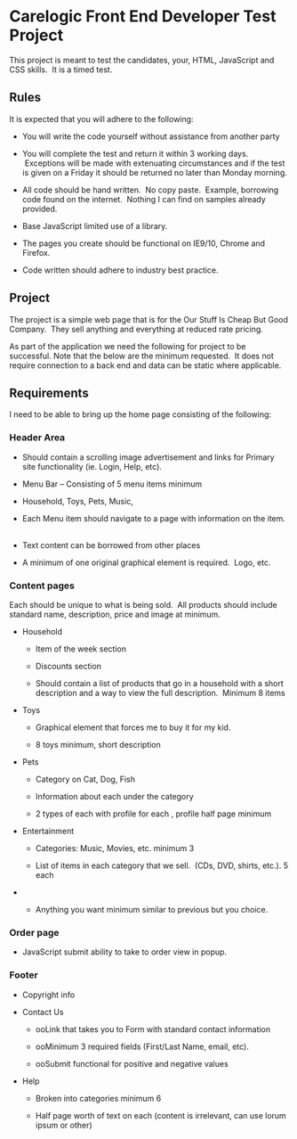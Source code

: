 Carelogic Front End Developer Test Project
==========================================

This project is meant to test the candidates, your, HTML, JavaScript and CSS
skills.  It is a timed test.

Rules
-----

It is expected that you will adhere to the following:

  * You will write the code yourself without assistance from another party 

  * You will complete the test and return it within 3 working days.  Exceptions will be made with extenuating circumstances and if the test is given on a Friday it should be returned no later than Monday morning. 

  * All code should be hand written.  No copy paste.  Example, borrowing code found on the internet.  Nothing I can find on samples already provided. 

  * Base JavaScript limited use of a library. 

  * The pages you create should be functional on IE9/10, Chrome and Firefox. 

  * Code written should adhere to industry best practice. 


Project
-------

The project is a simple web page that is for the Our Stuff Is Cheap But Good
Company.  They sell anything and everything at reduced rate pricing.

As part of the application we need the following for project to be successful.
Note that the below are the minimum requested.  It does not require connection
to a back end and data can be static where applicable.

Requirements
------------

I need to be able to bring up the home page consisting of the following:

### Header Area

  * Should contain a scrolling image advertisement and links for Primary site functionality (ie. Login, Help, etc). 

  * Menu Bar – Consisting of 5 menu items minimum 

  * Household, Toys, Pets, Music, <Your Choice> 

  * Each Menu item should navigate to a page with information on the item.   

  * Text content can be borrowed from other places 

  * A minimum of one original graphical element is required.  Logo, etc. 

### Content pages

Each should be unique to what is being sold.  All products should include
standard name, description, price and image at minimum.

  * Household 

    * Item of the week section 

    * Discounts section 

    * Should contain a list of products that go in a household with a short description and a way to view the full description.  Minimum 8 items 

  * Toys 

    * Graphical element that forces me to buy it for my kid. 

    * 8 toys minimum, short description 

  * Pets 

    * Category on Cat, Dog, Fish 

    * Information about each under the category 

    * 2 types of each with profile for each , profile half page minimum 

  * Entertainment 

    * Categories: Music, Movies, etc. minimum 3 

    * List of items in each category that we sell.  (CDs, DVD, shirts, etc.). 5 each  


  * <Your Choice> 

    * Anything you want minimum similar to previous but you choice. 

### Order page

  * JavaScript submit ability to take to order view in popup. 

### Footer

  * Copyright info 

  * Contact Us 

    * ooLink that takes you to Form with standard contact information 

    * ooMinimum 3 required fields (First/Last Name, email, etc). 

    * ooSubmit functional for positive and negative values 

  * Help 

    * Broken into categories minimum 6 

    * Half page worth of text on each (content is irrelevant, can use lorum ipsum or other) 

